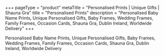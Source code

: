 +++
pageType = "product"
metaTitle = "Personalised Prints | Unique Gifts | Shauna Gra"
title = "Personalised Prints"
description = "Personalised Baby Name Prints, Unique Personalised Gifts, Baby Frames, Wedding Frames, Family Frames, Occasion Cards, Shauna Gra, Dublin Ireland, Worldwide Delivery"
+++

Personalised Baby Name Prints, Unique Personalised Gifts, Baby Frames, Wedding Frames, Family Frames, Occasion Cards, Shauna Gra, Dublin Ireland, Worldwide Delivery
